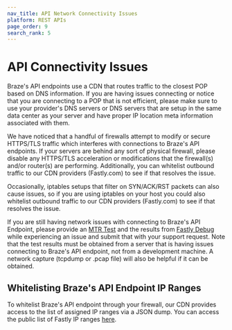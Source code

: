 ```yaml
---
nav_title: API Network Connectivity Issues
platform: REST APIs
page_order: 9
search_rank: 5
---
```

# API Connectivity Issues

Braze's API endpoints use a CDN that routes traffic to the closest POP based
on DNS information.  If you are having issues connecting or notice that you
are connecting to a POP that is not efficient, please make sure to use your
provider's DNS servers or DNS servers that are setup in the same data center
as your server and have proper IP location meta information associated with
them.

We have noticed that a handful of firewalls attempt to modify or secure
HTTPS/TLS traffic which interferes with connections to Braze's API endpoints.
If your servers are behind any sort of physical firewall, please disable any
HTTPS/TLS acceleration or modifications that the firewall(s) and/or router(s)
are performing.  Additionally, you can whitelist outbound traffic to our CDN
providers (Fastly.com) to see if that resolves the issue.

Occasionally, iptables setups that filter on SYN/ACK/RST packets can also
cause issues, so if you are using iptables on your host you could also
whitelist outbound traffic to our CDN providers (Fastly.com) to see if that
resolves the issue.

If you are still having network issues with connecting to Braze's API Endpoint,
please provide an [MTR Test][1] and the results from [Fastly Debug][2]
while experiencing an issue and submit that with your support request.
Note that the test results must be obtained from a server that is having issues connecting
to Braze's API endpoint, not from a development machine.  A network capture
(tcpdump or .pcap file) will also be helpful if it can be obtained.

## Whitelisting Braze's API Endpoint IP Ranges

To whitelist Braze's API endpoint through your firewall, our CDN provides
access to the list of assigned IP ranges via a JSON dump. You can access the public list of Fastly IP ranges [here][3].


[1]: https://www.privateinternetaccess.com/helpdesk/kb/articles/what-is-an-mtr-test-and-how-do-i-run-it
[2]: http://www.fastly-debug.com/
[3]: https://api.fastly.com/public-ip-list
